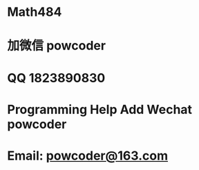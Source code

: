 # Math484
# 加微信 powcoder

# QQ 1823890830

# Programming Help Add Wechat powcoder

# Email: powcoder@163.com

